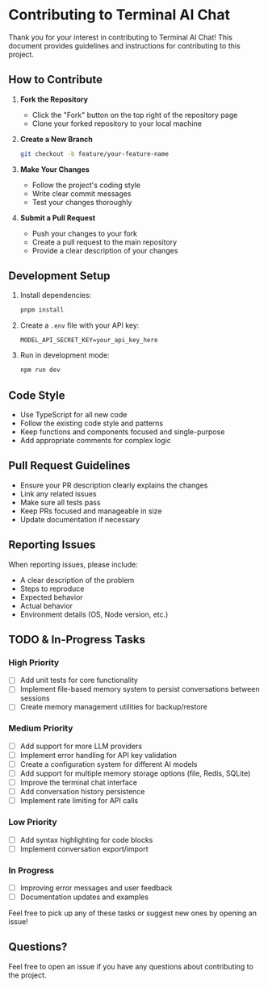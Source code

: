 # Contributing to Terminal AI Chat

Thank you for your interest in contributing to Terminal AI Chat! This document provides guidelines and instructions for contributing to this project.

## How to Contribute

1. **Fork the Repository**

   - Click the "Fork" button on the top right of the repository page
   - Clone your forked repository to your local machine

2. **Create a New Branch**

   ```bash
   git checkout -b feature/your-feature-name
   ```

3. **Make Your Changes**

   - Follow the project's coding style
   - Write clear commit messages
   - Test your changes thoroughly

4. **Submit a Pull Request**
   - Push your changes to your fork
   - Create a pull request to the main repository
   - Provide a clear description of your changes

## Development Setup

1. Install dependencies:

   ```bash
   pnpm install
   ```

2. Create a `.env` file with your API key:

   ```env
   MODEL_API_SECRET_KEY=your_api_key_here
   ```

3. Run in development mode:
   ```bash
   npm run dev
   ```

## Code Style

- Use TypeScript for all new code
- Follow the existing code style and patterns
- Keep functions and components focused and single-purpose
- Add appropriate comments for complex logic

## Pull Request Guidelines

- Ensure your PR description clearly explains the changes
- Link any related issues
- Make sure all tests pass
- Keep PRs focused and manageable in size
- Update documentation if necessary

## Reporting Issues

When reporting issues, please include:

- A clear description of the problem
- Steps to reproduce
- Expected behavior
- Actual behavior
- Environment details (OS, Node version, etc.)

## TODO & In-Progress Tasks

### High Priority

- [ ] Add unit tests for core functionality
- [ ] Implement file-based memory system to persist conversations between sessions
- [ ] Create memory management utilities for backup/restore

### Medium Priority

- [ ] Add support for more LLM providers
- [ ] Implement error handling for API key validation
- [ ] Create a configuration system for different AI models
- [ ] Add support for multiple memory storage options (file, Redis, SQLite)
- [ ] Improve the terminal chat interface
- [ ] Add conversation history persistence
- [ ] Implement rate limiting for API calls

### Low Priority

- [ ] Add syntax highlighting for code blocks
- [ ] Implement conversation export/import

### In Progress

- [ ] Improving error messages and user feedback
- [ ] Documentation updates and examples

Feel free to pick up any of these tasks or suggest new ones by opening an issue!

## Questions?

Feel free to open an issue if you have any questions about contributing to the project.
